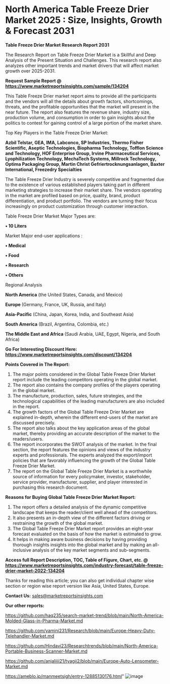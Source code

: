 # North America Table Freeze Drier Market 2025 : Size, Insights, Growth & Forecast 2031

<strong>Table Freeze Drier Market Research Report 2031</strong>

The Research Report on Table Freeze Drier Market is a Skillful and Deep Analysis of the Present Situation and Challenges. This research report also analyzes other important trends and market drivers that will affect market growth over 2025-2031.

<strong>Request Sample Report @ <a href=https://www.marketreportsinsights.com/sample/134204>https://www.marketreportsinsights.com/sample/134204</a></strong>

This Table Freeze Drier market report aims to provide all the participants and the vendors will all the details about growth factors, shortcomings, threats, and the profitable opportunities that the market will present in the near future. The report also features the revenue share, industry size, production volume, and consumption in order to gain insights about the politics to contest for gaining control of a large portion of the market share.

Top Key Players in the Table Freeze Drier Market:

<strong>Azbil Telstar, GEA, IMA, Labconco, SP Industries, Thermo Fisher Scientific, Aseptic Technologies, Biopharma Technology, Tofflon Science and Technology, HOF Enterprise Group, Irvine Pharmaceutical Services, Lyophilization Technology, MechaTech Systems, Millrock Technology, Optima Packaging Group, Martin Christ Gefriertrocknungsanlagen, Baxter International, Freezedry Specialties</strong>

The Table Freeze Drier Industry is severely competitive and fragmented due to the existence of various established players taking part in different marketing strategies to increase their market share. The vendors operating in the market are profiled based on price, quality, brand, product differentiation, and product portfolio. The vendors are turning their focus increasingly on product customization through customer interaction.

Table Freeze Drier Market Major Types are:

<strong>• 10 Liters</strong>

Market Major end-user applications :

<strong>• Medical

• Food

• Research

• Others</strong>

Regional Analysis

</u><strong><b>North America</b></strong> (the United States, Canada, and Mexico)

<strong><b>Europe </b></strong>(Germany, France, UK, Russia, and Italy)

<strong><b>Asia-Pacific</b></strong> (China, Japan, Korea, India, and Southeast Asia)

<strong><b>South America</b></strong> (Brazil, Argentina, Colombia, etc.)

<strong><b>The Middle East and Africa</b></strong> (Saudi Arabia, UAE, Egypt, Nigeria, and South Africa)

<strong>Go For Interesting Discount Here: <a href=https://www.marketreportsinsights.com/discount/134204>https://www.marketreportsinsights.com/discount/134204</a></strong>

<strong>Points Covered in The Report:</strong>
<ol>
  <li>The major points considered in the Global Table Freeze Drier Market report include the leading competitors operating in the global market.</li>
  <li>The report also contains the company profiles of the players operating in the global market.</li>
  <li>The manufacture, production, sales, future strategies, and the technological capabilities of the leading manufacturers are also included in the report.</li>
  <li>The growth factors of the Global Table Freeze Drier Market are explained in-depth, wherein the different end-users of the market are discussed precisely.</li>
  <li>The report also talks about the key application areas of the global market, thereby providing an accurate description of the market to the readers/users.</li>
  <li>The report incorporates the SWOT analysis of the market. In the final section, the report features the opinions and views of the industry experts and professionals. The experts analyzed the export/import policies that are favorably influencing the growth of the Global Table Freeze Drier Market.</li>
  <li>The report on the Global Table Freeze Drier Market is a worthwhile source of information for every policymaker, investor, stakeholder, service provider, manufacturer, supplier, and player interested in purchasing this research document.</li>
</ol>
<strong>Reasons for Buying Global Table Freeze Drier Market Report:</strong>

<ol>
  <li>The report offers a detailed analysis of the dynamic competitive landscape that keeps the reader/client well ahead of the competitors.</li>
  <li>It also presents an in-depth view of the different factors driving or restraining the growth of the global market.</li>
  <li>The Global Table Freeze Drier Market report provides an eight-year forecast evaluated on the basis of how the market is estimated to grow.</li>
  <li>It helps in making aware business decisions by having providing thorough insights insights into the global market and by making an all-inclusive analysis of the key market segments and sub-segments.</li>
</ol>
<strong>Access full Report Description, TOC, Table of Figure, Chart, etc. @ <a href=https://www.marketreportsinsights.com/industry-forecast/table-freeze-drier-market-2022-134204>https://www.marketreportsinsights.com/industry-forecast/table-freeze-drier-market-2022-134204</a></strong>


Thanks for reading this article; you can also get individual chapter wise section or region wise report version like Asia, United States, Europe.

<strong>Contact Us:</strong>
sales@marketreportsinsights.com

<strong>Our other reports:</strong>

<a href=https://github.com/haq235/search-market-trend/blob/main/North-America-Molded-Glass-in-Pharma-Market.md>https://github.com/haq235/search-market-trend/blob/main/North-America-Molded-Glass-in-Pharma-Market.md</a>

<a href=https://github.com/yamini231/Research/blob/main/Europe-Heavy-Duty-Telehandler-Market.md>https://github.com/yamini231/Research/blob/main/Europe-Heavy-Duty-Telehandler-Market.md</a>

<a href=https://github.com/Hindavi23/Researchtrends/blob/main/North-America-Portable-Business-Scanner-Market.md>https://github.com/Hindavi23/Researchtrends/blob/main/North-America-Portable-Business-Scanner-Market.md</a>

<a href=https://github.com/anjaliiii21/tyagii2/blob/main/Europe-Auto-Lensometer-Market.md>https://github.com/anjaliiii21/tyagii2/blob/main/Europe-Auto-Lensometer-Market.md</a>

<a href=https://ameblo.jp/manmeetsigh/entry-12885130176.html>https://ameblo.jp/manmeetsigh/entry-12885130176.html</a>"
![image](https://github.com/user-attachments/assets/74099fd4-88f0-496f-9c30-a8772af956ba)
